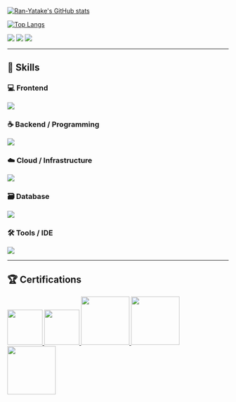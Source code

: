 [![Ran-Yatake's GitHub stats](https://githubreadmestats-rouge.vercel.app/api?username=Ran-Yatake&theme=vue-dark&show_icons=true)](https://github.com/Ran-Yatake/github-readme-stats)

[![Top Langs](https://githubreadmestats-rouge.vercel.app/api/top-langs/?username=Ran-Yatake&theme=vue-dark&show_icons=true&layout=compact)](https://github.com/Ran-Yatake/github-readme-stats)

<!-- Stats -->
<img src="https://githubreadmestats-rouge.vercel.app/api?username=Ran-Yatake&show_icons=true&theme=tokyonight" />

<!-- Top Langs -->
<img src="https://githubreadmestats-rouge.vercel.app/api/top-langs?username=YOUR_NAME&layout=compact" />

<!-- Trophy（別プロジェクト。通常は公開インスタンスでOK） -->
<img src="https://github-profile-trophy.vercel.app/?username=Ran-Yatake&theme=juicyfresh&no-bg=true" />


---

## 🧩 Skills

### 💻 Frontend
![](https://skillicons.dev/icons?i=html,css,js,typescript,react,nuxt)

### ☕ Backend / Programming
![](https://skillicons.dev/icons?i=python,java)

### ☁️ Cloud / Infrastructure
![](https://skillicons.dev/icons?i=aws,linux,docker)

### 🗃️ Database
![](https://skillicons.dev/icons?i=mysql)

### 🛠️ Tools / IDE
![](https://skillicons.dev/icons?i=vscode,eclipse)

---

## 🏆 Certifications
<a href="https://catalog-education.oracle.com/ords/certview/sharebadge?id=D2EC3209D58EFEC063D965D3B98FC5D09275500D8FA95FC5DC7E0C3895197FEF">
  <img src="https://images.credly.com/size/160x160/images/488a5d49-45d6-48f2-a47a-676f67bbd2e4/SILVSE11JPN_cached_image_20251014-32-okdqz8.png" width="80">
</a>
<a href="https://catalog-education.oracle.com/pls/certview/sharebadge?id=7161BB679B35DA3AFB02E6D83B4A82838743DAF9EB77AAD53CA48E4136CF837A">
  <img src="https://images.credly.com/size/160x160/images/e2dc919a-d121-47da-8d7c-0778786529c0/GLDSE11JPN_cached_image_20251028-32-co517t.png" width="80">
</a>
<a href="https://www.credly.com/badges/975c8f9b-5610-4bbe-85fe-6980c821498a/public_url">
  <img src="https://images.credly.com/size/220x220/images/82e8df94-e88e-4f3b-b247-8ca5f8a5b6d4/blob" width="110">
</a>
<a href="https://www.credly.com/badges/062d378c-74c2-4d40-9ebc-af005b363f71/public_url">
  <img src="https://images.credly.com/size/220x220/images/683783d8-eaac-4c37-a14d-11bd8a36321d/ccna_600.png" width="110">
</a>
<a href="https://www.credly.com/badges/308aa0c6-378b-404f-818a-aef677a09743/public_url">
  <img src="https://images.credly.com/size/220x220/images/0e284c3f-5164-4b21-8660-0d84737941bc/image.png" width="110">
</a>


